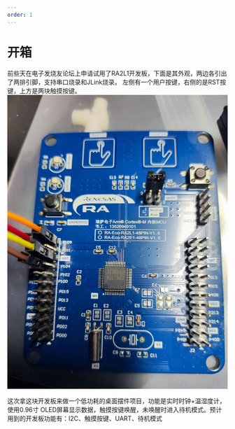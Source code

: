```yaml
---
order: 1
---
```

# 开箱
前些天在电子发烧友论坛上申请试用了RA2L1开发板，下面是其外观，两边各引出了两排引脚，支持串口烧录和JLink烧录。
左侧有一个用户按键，右侧的是RST按键，上方是两块触摸按键。
![alt text](images/RA2L1.jpg)

这次拿这块开发板来做一个低功耗的桌面摆件项目，功能是实时时钟+温湿度计，使用0.96寸 OLED屏幕显示数据，触摸按键唤醒，未唤醒时进入待机模式。预计用到的开发板功能有：I2C、触摸按键、UART、待机模式